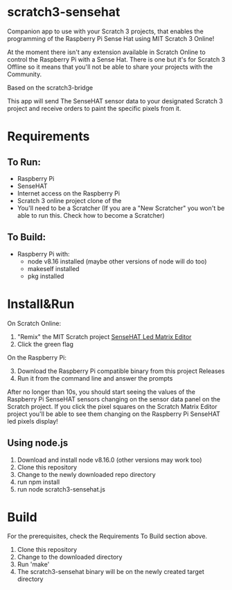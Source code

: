 # scratch3-sensehat
Companion app to use with your Scratch 3 projects, that enables the programming of the Raspberry Pi Sense Hat using MIT Scratch 3 Online!

At the moment there isn't any extension available in Scratch Online to control the Raspberry Pi with a Sense Hat. There is one but it's for Scratch 3 Offline so it means that you'll not be able to share your projects with the Community.

Based on the scratch3-bridge

This app will send The SenseHAT sensor data to your designated Scratch 3 project and receive orders to paint the specific pixels from it.

# Requirements

## To Run:
- Raspberry Pi
- SenseHAT
- Internet access on the Raspberry Pi
- Scratch 3 online project clone of the 
- You'll need to be a Scratcher (If you are a "New Scratcher" you won't be able to run this. Check how to become a Scratcher)

## To Build:
- Raspberry Pi with:
  - node v8.16 installed (maybe other versions of node will do too)
  - makeself installed
  - pkg installed

# Install&Run

On Scratch Online:

1. "Remix" the MIT Scratch project [SenseHAT Led Matrix Editor](https://scratch.mit.edu/projects/365197866/)
2. Click the green flag

On the Raspberry Pi:

3. Download the Raspberry Pi compatible binary from this project Releases
4. Run it from the command line and answer the prompts

After no longer than 10s, you should start seeing the values of the Raspberry Pi SenseHAT sensors changing on the sensor data panel on the Scratch project. If you click the pixel squares on the Scratch Matrix Editor project you'll be able to see them changing on the Raspberry Pi SenseHAT led pixels display!

## Using node.js

1. Download and install node v8.16.0 (other versions may work too)
2. Clone this repository
3. Change to the newly downloaded repo directory
4. run npm install
5. run node scratch3-sensehat.js

# Build

For the prerequisites, check the Requirements To Build section above.

1. Clone this repository
2. Change to the downloaded directory
3. Run 'make'
4. The scratch3-sensehat binary will be on the newly created target directory






